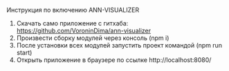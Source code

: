 Инструкция по включению ANN-VISUALIZER
1.	Скачать само приложение с гитхаба: 
https://github.com/VoroninDima/ann-visualizer
2.	Произвести сборку модулей через консоль (npm i)
3.	После установки всех модулей запустить проект командой (npm run start)
4.	Открыть приложение в браузере по ссылке http://localhost:8080/


